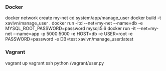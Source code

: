 ### Docker

docker network create my-net
cd system/app/manage_user
docker build -t xavivn/manage_user .
docker run -itd --net=my-net  --name=db -e MYSQL_ROOT_PASSWORD=password mysql:5.6
docker run -it --net=my-net --name=app -p 5000:5000 -e HOST=db -e USER=root -e PASSWORD=password -e DB=test xavivn/manage_user:latest

### Vagrant
vagrant up
vagrant ssh
python /vagrant/user.py
